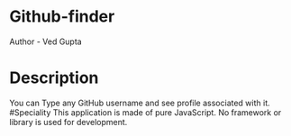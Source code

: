 # Github-finder
Author - Ved Gupta
# Description 
You can Type any GitHub username and see profile associated with it.
#Speciality
This application is made of pure JavaScript. No framework or library is used for development.
